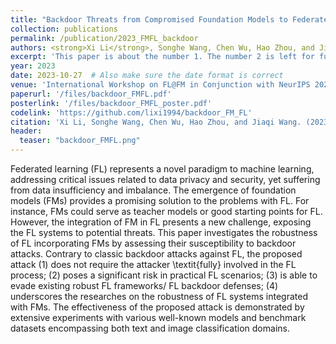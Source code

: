```yaml
---
title: "Backdoor Threats from Compromised Foundation Models to Federated Learning"
collection: publications
permalink: /publication/2023_FMFL_backdoor
authors: <strong>Xi Li</strong>, Songhe Wang, Chen Wu, Hao Zhou, and Jiaqi Wang
excerpt: 'This paper is about the number 1. The number 2 is left for future work.'
year: 2023
date: 2023-10-27  # Also make sure the date format is correct
venue: 'International Workshop on FL@FM in Conjunction with NeurIPS 2023 (<strong>FL@FM-NeurIPS’23</strong>)'
paperurl: '/files/backdoor_FMFL.pdf'
posterlink: '/files/backdoor_FMFL_poster.pdf'
codelink: 'https://github.com/lixi1994/backdoor_FM_FL'
citation: 'Xi Li, Songhe Wang, Chen Wu, Hao Zhou, and Jiaqi Wang. (2023). "Backdoor Threats from Compromised Foundation Models to Federated Learning." <i>FL@FM-NeurIPS’23</i>.'
header:
  teaser: "backdoor_FMFL.png"
---
```


Federated learning (FL) represents a novel paradigm to machine learning, addressing critical issues related to data privacy and security, yet suffering from data insufficiency and imbalance.
The emergence of foundation models (FMs) provides a promising solution to the problems with FL.
For instance, FMs could serve as teacher models or good starting points for FL.
However, the integration of FM in FL presents a new challenge, exposing the FL systems to potential threats. 
This paper investigates the robustness of FL incorporating FMs by assessing their susceptibility to backdoor attacks.
Contrary to classic backdoor attacks against FL, the proposed attack (1) does not require the attacker \textit{fully} involved in the FL process; (2) poses a significant risk in practical FL scenarios; (3) is able to evade existing robust FL frameworks/ FL backdoor defenses; (4) underscores the researches on the robustness of FL systems integrated with FMs.
The effectiveness of the proposed attack is demonstrated by extensive experiments with various well-known models and benchmark datasets encompassing both text and image classification domains. 
